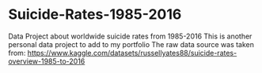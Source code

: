 # Suicide-Rates-1985-2016
Data Project about worldwide suicide rates from 1985-2016
This is another personal data project to add to my portfolio
The raw data source was taken from: https://www.kaggle.com/datasets/russellyates88/suicide-rates-overview-1985-to-2016
